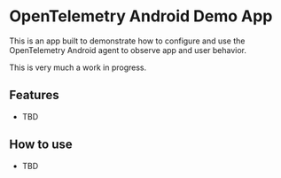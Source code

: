 
# OpenTelemetry Android Demo App

This is an app built to demonstrate how to configure and use the OpenTelemetry Android agent
to observe app and user behavior.

This is very much a work in progress.

## Features

* TBD


## How to use

* TBD